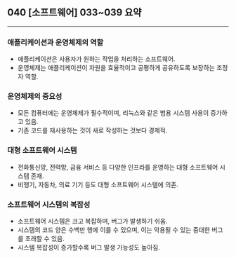 ## 040 [소프트웨어] 033~039 요약

---

### 애플리케이션과 운영체제의 역할
- 애플리케이션은 사용자가 원하는 작업을 처리하는 소프트웨어.
- 운영체제는 애플리케이션이 자원을 효율적이고 공평하게 공유하도록 보장하는 조정자 역할.

### 운영체제의 중요성
- 모든 컴퓨터에는 운영체제가 필수적이며, 리눅스와 같은 범용 시스템 사용이 증가하고 있음.
- 기존 코드를 재사용하는 것이 새로 작성하는 것보다 경제적.

### 대형 소프트웨어 시스템
- 전화통신망, 전력망, 금융 서비스 등 다양한 인프라를 운영하는 대형 소프트웨어 시스템 존재.
- 비행기, 자동차, 의료 기기 등도 대형 소프트웨어 시스템에 의존.

### 소프트웨어 시스템의 복잡성
- 소프트웨어 시스템은 크고 복잡하며, 버그가 발생하기 쉬움.
- 시스템의 코드 양은 수백만 행에 이를 수 있으며, 이는 악용될 수 있는 중대한 버그를 초래할 수 있음.
- 시스템 복잡성이 증가할수록 버그 발생 가능성도 높아짐.